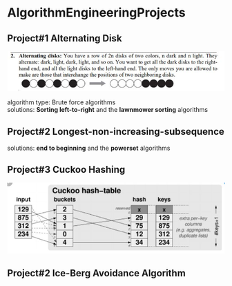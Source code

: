 # AlgorithmEngineeringProjects

## Project#1 Alternating Disk 

![Alternating Disk Image](https://github.com/mulvaneya7/AlgorithmEngineeringProjects/blob/master/GithubImageResources/alternatingdisks.JPG)

algorithm type: Brute force algorithms  
solutions: **Sorting left-to-right** and the **lawnmower sorting** algorithms

## Project#2 Longest-non-increasing-subsequence


solutions: **end to beginning** and the **powerset** algorithms


## Project#3 Cuckoo Hashing

![Cuckoo Hashing Image](https://github.com/mulvaneya7/AlgorithmEngineeringProjects/blob/master/GithubImageResources/cuckoohashing.JPG)



## Project#2 Ice-Berg Avoidance Algorithm




